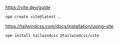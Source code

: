 https://vite.dev/guide
```
npm create vite@latest .
```

https://tailwindcss.com/docs/installation/using-vite
```
npm install tailwindcss @tailwindcss/vite
```
